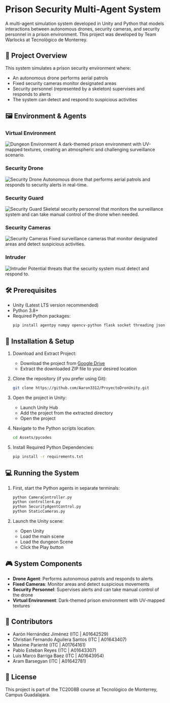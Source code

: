 # Prison Security Multi-Agent System

A multi-agent simulation system developed in Unity and Python that models interactions between autonomous drones, security cameras, and security personnel in a prison environment. This project was developed by Team Warlocks at Tecnológico de Monterrey.

## 🎯 Project Overview

This system simulates a prison security environment where:
- An autonomous drone performs aerial patrols
- Fixed security cameras monitor designated areas
- Security personnel (represented by a skeleton) supervises and responds to alerts
- The system can detect and respond to suspicious activities

## 🖼️ Environment & Agents

### Virtual Environment
![Dungeon Environment](Images/Dungeon.png)
A dark-themed prison environment with UV-mapped textures, creating an atmospheric and challenging surveillance scenario.

### Security Drone
![Security Drone](Images/Dron.png)
Autonomous drone that performs aerial patrols and responds to security alerts in real-time.

### Security Guard
![Security Guard](Images/SecurityGuard.png)
Skeletal security personnel that monitors the surveillance system and can take manual control of the drone when needed.

### Security Cameras
![Security Cameras](Images/SecurityCams.png)
Fixed surveillance cameras that monitor designated areas and detect suspicious activities.

### Intruder
![Intruder](Images/Ladron.png)
Potential threats that the security system must detect and respond to.

## 🛠️ Prerequisites

- Unity (Latest LTS version recommended)
- Python 3.8+
- Required Python packages:
  ```bash
  pip install agentpy numpy opencv-python flask socket threading json logging
  ```

## 🚀 Installation & Setup

1. Download and Extract Project:
   - Download the project from [Google Drive](https://drive.google.com/drive/folders/1DxrSCH2N2o1mYsjl2kHfD6g_rXp5eCir?usp=sharing)
   - Extract the downloaded ZIP file to your desired location

2. Clone the repository (if you prefer using Git):
   ```bash
   git clone https://github.com/Aaron3312/ProyectoDronUnity.git
   ```

3. Open the project in Unity:
   - Launch Unity Hub
   - Add the project from the extracted directory
   - Open the project

4. Navigate to the Python scripts location:
   ```bash
   cd Assets/pycodes
   ```

5. Install Required Python Dependencies:
   ```bash
   pip install -r requirements.txt
   ```

## 💻 Running the System

1. First, start the Python agents in separate terminals:
   ```bash
   python CameraController.py
   python controller4.py
   python SecurityAgentControl.py
   python StaticCameras.py
   ```

2. Launch the Unity scene:
   - Open Unity
   - Load the main scene
   - Load the dungeon Scene
   - Click the Play button

## 🎮 System Components

- **Drone Agent**: Performs autonomous patrols and responds to alerts
- **Fixed Cameras**: Monitor areas and detect suspicious movements
- **Security Personnel**: Supervises alerts and can take manual control of the drone
- **Virtual Environment**: Dark-themed prison environment with UV-mapped textures

## 👥 Contributors

- Aarón Hernández Jiménez (ITC | A01642529)
- Christian Fernando Aguilera Santos (ITC | A01643407)
- Maxime Parienté (ITC | A01764161)
- Pablo Esteban Reyes (ITC | A01643307)
- Luis Marco Barriga Baez (ITC | A01643954)
- Aram Barsegyan (ITC | A01642781)

## 📝 License

This project is part of the TC2008B course at Tecnológico de Monterrey, Campus Guadalajara.
